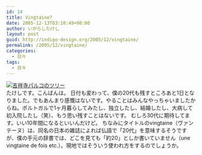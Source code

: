 ```yaml
---
id: 14
title: Vingtaine?
date: 2005-12-13T03:10:49+00:00
author: いがらしたけし
layout: post
guid: http://indigo-design.org/2005/12/vingtaine/
permalink: /2005/12/vingtaine/
categories:
  - 日々
tags:
  - 日々
---
```

<a href="http://blog-imgs-29.fc2.com/a/r/m/armadillo75/051212a.jpg" target="_blank"><img src="http://blog-imgs-29.fc2.com/a/r/m/armadillo75/051212a.jpg" alt="吉祥寺パルコのツリー" border="0"></a><br />
たけしです。こんばんは。
日付も変わって、僕の20代も残すところあと1日となりました。でもあんまり感慨はないです。やることはみんなやっちゃいましたからね。ポルトガルで1ヶ月暮らしてみたし、独立したし、結婚したし、大病して初入院したし（笑）、もう思い残すことはないです。
むしろ30代に期待してます。いい10年間になるといいんだけど。
ちなみにタイトルのvingtaine（ヴァンテーヌ）は、同名の日本の雑誌によれば仏語で「20代」を意味するそうですが、僕の手元の辞書では、どこを見ても「約20」としか書いていません（une vingtaine de fois etc.）。現地ではそういう使われ方をするのでしょうか。